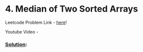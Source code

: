 # 4. Median of Two Sorted Arrays

Leetcode Problem Link - [here](https://leetcode.com/problems/median-of-two-sorted-arrays/description/?envType=study-plan-v2&envId=top-100-liked)!

Youtube Video - 

### [Solution]():

```cpp


```